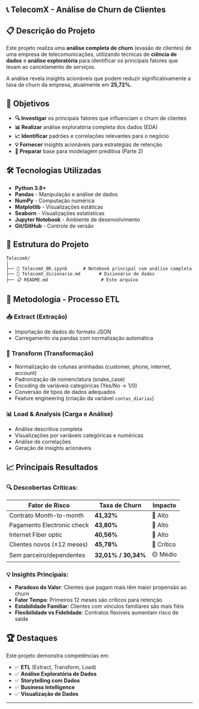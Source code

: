 ## 📞 TelecomX - Análise de Churn de Clientes

## 📋 Descrição do Projeto

Este projeto realiza uma **análise completa de churn** (evasão de clientes) de uma empresa de telecomunicações, utilizando técnicas de **ciência de dados** e **análise exploratória** para identificar os principais fatores que levam ao cancelamento de serviços.

A análise revela insights acionáveis que podem reduzir significativamente a taxa de churn da empresa, atualmente em **25,72%**.

## 🎯 Objetivos

- **🔍 Investigar** os principais fatores que influenciam o churn de clientes
- **📊 Realizar** análise exploratória completa dos dados (EDA)
- **📈 Identificar** padrões e correlações relevantes para o negócio
- **💡 Fornecer** insights acionáveis para estratégias de retenção
- **🚀 Preparar** base para modelagem preditiva (Parte 2)

## 🛠️ Tecnologias Utilizadas

- **Python 3.8+**
- **Pandas** - Manipulação e análise de dados
- **NumPy** - Computação numérica
- **Matplotlib** - Visualizações estáticas
- **Seaborn** - Visualizações estatísticas
- **Jupyter Notebook** - Ambiente de desenvolvimento
- **Git/GitHub** - Controle de versão

## 📂 Estrutura do Projeto

```
TelecomX/
│
├── 📓 TelecomX_BR.ipynb      # Notebook principal com análise completa
├── 📄 TelecomX_dicionario.md       # Dicionário de dados
├── 📋 README.md                    # Este arquivo
```

## 🔄 Metodologia - Processo ETL

### 📥 **Extract (Extração)**
- Importação de dados do formato JSON
- Carregamento via pandas com normalização automática

### 🔧 **Transform (Transformação)**
- Normalização de colunas aninhadas (customer, phone, internet, account)
- Padronização de nomenclatura (snake_case)
- Encoding de variáveis categóricas (Yes/No → 1/0)
- Conversão de tipos de dados adequados
- Feature engineering (criação da variável `contas_diarias`)

### 📊 **Load & Analysis (Carga e Análise)**
- Análise descritiva completa
- Visualizações por variáveis categóricas e numéricas
- Análise de correlações
- Geração de insights acionáveis

## 📈 Principais Resultados

### 🔍 **Descobertas Críticas:**

| **Fator de Risco** | **Taxa de Churn** | **Impacto** |
|---------------------|-------------------|-------------|
| Contrato Month-to-month | **41,32%** | 🔴 Alto |
| Pagamento Electronic check | **43,80%** | 🔴 Alto |
| Internet Fiber optic | **40,56%** | 🔴 Alto |
| Clientes novos (≤12 meses) | **45,78%** | 🔴 Crítico |
| Sem parceiro/dependentes | **32,01% / 30,34%** | 🟡 Médio |

### 💡 **Insights Principais:**
- **Paradoxo do Valor**: Clientes que pagam mais têm maior propensão ao churn
- **Fator Tempo**: Primeiros 12 meses são críticos para retenção
- **Estabilidade Familiar**: Clientes com vínculos familiares são mais fiéis
- **Flexibilidade vs Fidelidade**: Contratos flexíveis aumentam risco de saída


## 🏆 Destaques

Este projeto demonstra competências em:
- ✅ **ETL** (Extract, Transform, Load)
- ✅ **Análise Exploratória de Dados**
- ✅ **Storytelling com Dados**
- ✅ **Business Intelligence**
- ✅ **Visualização de Dados**

---

